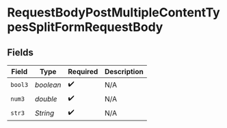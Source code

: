 # RequestBodyPostMultipleContentTypesSplitFormRequestBody


## Fields

| Field              | Type               | Required           | Description        |
| ------------------ | ------------------ | ------------------ | ------------------ |
| `bool3`            | *boolean*          | :heavy_check_mark: | N/A                |
| `num3`             | *double*           | :heavy_check_mark: | N/A                |
| `str3`             | *String*           | :heavy_check_mark: | N/A                |